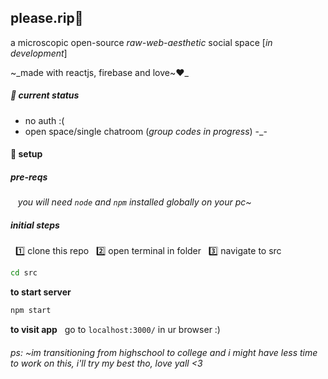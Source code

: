 ## please.rip💜
a microscopic open-source _raw-web-aesthetic_ social space [_in development_]

~_made with reactjs, firebase and love~❤️_

##### 📜 current status
- no auth :(
- open space/single chatroom (_group codes in progress_) -_-

#### 🚀 setup

##### pre-reqs 
&nbsp;&nbsp; _you will need `node` and `npm` installed globally on your pc~_

##### initial steps
&nbsp; 1️⃣ clone this repo
&nbsp; 2️⃣ open terminal in folder
&nbsp; 3️⃣ navigate to src

```sh
cd src
```

**to start server**
```sh
npm start
```
**to visit app**
&nbsp; go to `localhost:3000/`  in ur browser :)

###### ps: ~im transitioning from highschool to college and i might have less time to work on this, i'll try my best tho, love yall <3